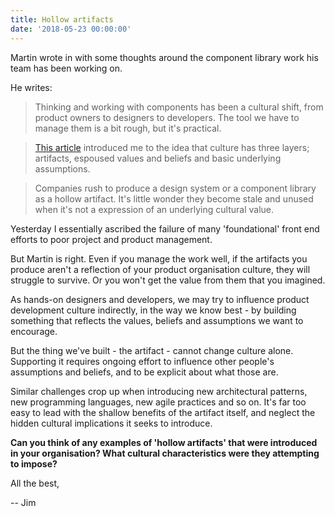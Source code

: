 ```yaml
---
title: Hollow artifacts
date: '2018-05-23 00:00:00'
---
```


Martin wrote in with some thoughts around the component library work his team has been working on.

He writes:

> Thinking and working with components has been a cultural shift, from product owners to designers to developers. The tool we have to manage them is a bit rough, but it's practical.

> [This article](https://m.signalvnoise.com/the-culture-clich%C3%A9-e226cf5a6354) introduced me to the idea that culture has three layers; artifacts, espoused values and beliefs and basic underlying assumptions.

> Companies rush to produce a design system or a component library as a hollow artifact. It's little wonder they become stale and unused when it's not a expression of an underlying cultural value.

Yesterday I essentially ascribed the failure of many 'foundational' front end efforts to poor project and product management.

But Martin is right. Even if you manage the work well, if the artifacts you produce aren't a reflection of your product organisation culture, they will struggle to survive. Or you won't get the value from them that you imagined.

As hands-on designers and developers, we may try to influence product development culture indirectly, in the way we know best - by building something that reflects the values, beliefs and assumptions we want to encourage.

But the thing we've built - the artifact - cannot change culture alone. Supporting it requires ongoing effort to influence other people's assumptions and beliefs, and to be explicit about what those are.

Similar challenges crop up when introducing new architectural patterns, new programming languages, new agile practices and so on. It's far too easy to lead with the shallow benefits of the artifact itself, and neglect the hidden cultural implications it seeks to introduce.

__Can you think of any examples of 'hollow artifacts' that were introduced in your organisation? What cultural characteristics were they attempting to impose?__

All the best,

-- Jim
